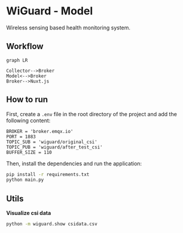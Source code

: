# WiGuard - Model

Wireless sensing based health monitoring system.

## Workflow

```mermaid
graph LR

Collector-->Broker
Model<-->Broker
Broker-->Nuxt.js
```

## How to run

First, create a `.env` file in the root directory of the project and add the following content:

```properties
BROKER = 'broker.emqx.io'
PORT = 1883
TOPIC_SUB = 'wiguard/original_csi'
TOPIC_PUB = 'wiguard/after_test_csi'
BUFFER_SIZE = 110
```

Then, install the dependencies and run the application:

```bash
pip install -r requirements.txt
python main.py
```

## Utils

**Visualize csi data**

```bash
python -m wiguard.show csidata.csv
```
